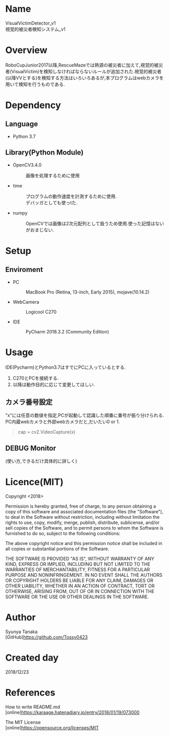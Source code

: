 # Name

VisualVictimDetector_v1<br>
視覚的被災者検知システム_v1

# Overview
RoboCupJunior2017以降,RescueMazeでは熱源の被災者に加えて,視覚的被災者(VisualVictim)を検知しなければならないルールが追加された.視覚的被災者(以降VVとする)を検知する方法はいろいろあるが,本プログラムはwebカメラを用いて検知を行うものである. <br>


# Dependency

## Language
* Python 3.7 

## Library(Python Module)
* OpenCV3.4.0 <br>
    <dd> 画像を処理するために使用 </dd>
    
* time
    <dd> プログラムの動作速度を計測するために使用. <br> デバッガとしても使っtた.</dd>

* numpy
    <dd> OpenCVでは画像は2次元配列として扱うため使用.使った記憶はないがおまじない.

# Setup

## Enviroment
* PC <br>
    <dd> MacBook Pro (Retina, 13-inch, Early 2015), mojave(10.14.2) </dd>

* WebCamera <br>
    <dd> Logicool C270 </dd>

* IDE <br>
    <dd> PyCharm 2018.3.2 (Community Edition) </dd>

# Usage

IDE(Pycharm)とPython3.7はすでにPCに入っているとする.

1. C270とPCを接続する.
2. 以降は動作目的に応じて変更してほしい.<br>

## カメラ番号設定
"x"には任意の数値を指定,PCが起動して認識した順番に番号が振り分けられる.
PC内蔵webカメラと外部webカメラだと,だいたい0 or 1.

> cap = cv2.VideoCapture(x)

## DEBUG Monitor



(使い方,できるだけ具体的に詳しく)

# Licence(MIT)
Copyright <2018> 

Permission is hereby granted, free of charge, to any person obtaining a copy of this software and associated documentation files (the "Software"), to deal in the Software without restriction, including without limitation the rights to use, copy, modify, merge, publish, distribute, sublicense, and/or sell copies of the Software, and to permit persons to whom the Software is furnished to do so, subject to the following conditions:

The above copyright notice and this permission notice shall be included in all copies or substantial portions of the Software.

THE SOFTWARE IS PROVIDED "AS IS", WITHOUT WARRANTY OF ANY KIND, EXPRESS OR IMPLIED, INCLUDING BUT NOT LIMITED TO THE WARRANTIES OF MERCHANTABILITY, FITNESS FOR A PARTICULAR PURPOSE AND NONINFRINGEMENT. IN NO EVENT SHALL THE AUTHORS OR COPYRIGHT HOLDERS BE LIABLE FOR ANY CLAIM, DAMAGES OR OTHER LIABILITY, WHETHER IN AN ACTION OF CONTRACT, TORT OR OTHERWISE, ARISING FROM, OUT OF OR IN CONNECTION WITH THE SOFTWARE OR THE USE OR OTHER DEALINGS IN THE SOFTWARE.

# Author
Syunya Tanaka <br>
[GitHub]https://github.com/Tossy0423

# Created day
2018/12/23

# References

How to write README.md <br>
[online]https://karaage.hatenadiary.jp/entry/2018/01/19/073000

The MIT License <br>
[online]https://opensource.org/licenses/MIT

